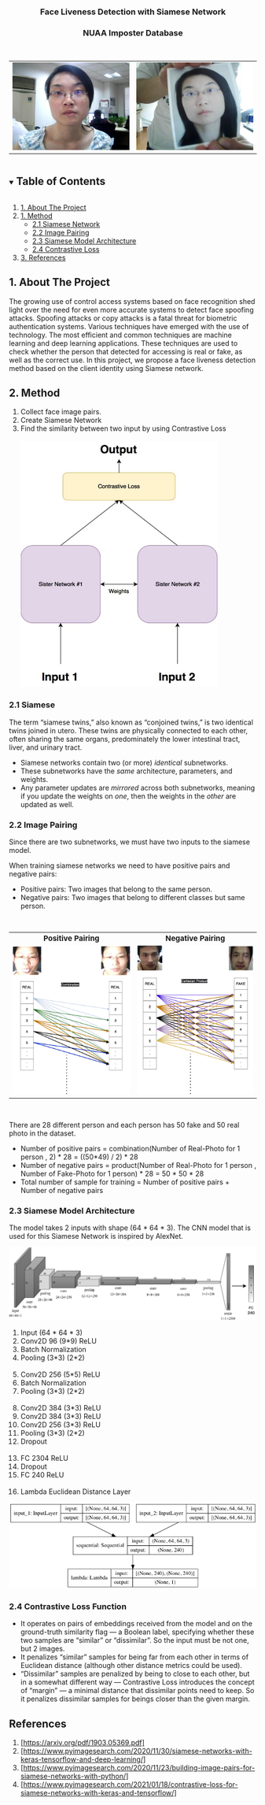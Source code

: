<!-- PROJECT LOGO -->

  <h3 align="center">Face Liveness Detection with Siamese Network</h3>
  <h3 align="center">NUAA Imposter Database</h3>

<br />
<p align="center">
  
  <table cellspacing="0" cellpadding="0">
  <tr>
    <td><img src="images/example_real.jpg"></td>
    <td><img src="images/example_fake.jpg"></td>
  </tr>
</table>





<!-- TABLE OF CONTENTS -->
<details open="open">
  <summary><h2 style="display: inline-block">Table of Contents</h2></summary>
  <ol>
    <li>
      <a href="#about-the-project">1. About The Project</a>
    </li>
    <li>
      <a href="#method">1. Method</a>
      <ul>
        <li><a href="#siamese">2.1 Siamese Network</a></li>
        <li><a href="#image-pairing">2.2 Image Pairing</a></li>
        <li><a href="#model">2.3 Siamese Model Architecture</a></li>
        <li><a href="#contrastive-loss">2.4 Contrastive Loss</a></li>
      </ul>
    </li>
    <li><a href="#references">3. References</a></li>
  </ol>
</details>



<!-- ABOUT THE PROJECT -->
<h2 name="about-the-project">1. About The Project</h2>

The growing use of control access systems based on face recognition shed light over the need for even more accurate systems to detect face spoofing attacks. Spoofing attacks or copy attacks is a fatal threat for biometric authentication systems. Various techniques have emerged with the use of technology. The most efficient and common techniques are machine learning and deep learning applications. These techniques are used to check whether the person that detected for accessing is real or fake, as well as the correct use. In this project, we propose a face liveness detection method based on the client identity using Siamese network.

<!-- Method -->
<h2 name="method">2. Method</h2>

<ol>
<li>Collect face image pairs.</li>
<li>Create Siamese Network</li>
<li>Find the similarity between two input by using Contrastive Loss</li>
<br />
<img src="images/siamese-diagram.jpeg" alt="siamese-diagram" width="400" height="500">
</ol>

<h3 name="siamese">2.1 Siamese</h3>

The term “siamese twins,” also known as “conjoined twins,” is two identical twins joined in utero. These twins are physically connected to each other, often sharing the same organs, predominately the lower intestinal tract, liver, and urinary tract.

<ul>
<li>Siamese networks contain two (or more) <em>identical</em> subnetworks.</li>
<li>These subnetworks have the <em>same</em> architecture, parameters, and weights.</li>
<li>Any parameter updates are <em>mirrored</em> across both subnetworks, meaning if you update the weights on <em>one</em>, then the weights in the <em>other</em> are updated as well.</li>
</ul>



<h3 name="image-pairing">2.2 Image Pairing</h3>

Since there are two subnetworks, we must have two inputs to the siamese model.

When training siamese networks we need to have positive pairs and negative pairs:

<ul>
<li>Positive pairs: Two images that belong to the same person.</li>
<li>Negative pairs: Two images that belong to different classes but same person.</li>
</ul>

<br />

<table cellspacing="0" cellpadding="0">
  <tr>
     <td style="text-align:center; font-weight: bold; font-size:15px">Positive Pairing</td>
     <td style="text-align:center; font-weight: bold; font-size:15px">Negative Pairing</td>
  </tr>
  <tr>
    <td><img src="images/real-real_pairing.png"></td>
    <td><img src="images/real-fake_pairing.png"></td>
  </tr>
</table>

<br />

There are 28 different person and each person has 50 fake and 50 real photo in the dataset.

<ul>
<li>Number of positive pairs = combination(Number of Real-Photo for 1 person , 2) * 28 = ((50*49) / 2) * 28</li>
<li>Number of negative pairs = product(Number of Real-Photo for 1 person , Number of Fake-Photo for 1 person) * 28 = 50 * 50 * 28</li>
<li>Total number of sample for training = Number of positive pairs + Number of negative pairs</li>
</ul>

<h3 name="model">2.3 Siamese Model Architecture</h3>

The model takes 2 inputs with shape (64 * 64 * 3). The CNN model that is used for this Siamese Network is inspired by AlexNet.

<img src="images/model.png">

<ol>
<li>Input (64 * 64 * 3)</li>
<li>Conv2D 96 (9*9) ReLU</li>
<li>Batch Normalization</li>
<li>Pooling (3*3) (2*2)</li>
<br />
<li>Conv2D 256 (5*5) ReLU</li>
<li>Batch Normalization</li>
<li>Pooling (3*3) (2*2)</li>
<br />
<li>Conv2D 384 (3*3) ReLU</li>
<li>Conv2D 384 (3*3) ReLU</li>
<li>Conv2D 256 (3*3) ReLU</li>
<li>Pooling (3*3) (2*2)</li>
<li>Dropout</li>
<br />
<li>FC 2304 ReLU</li>
<li>Dropout</li>
<li>FC 240 ReLU</li>
<br />
<li>Lambda Euclidean Distance Layer</li>
</ol>

<img src="images/model_plot.png">

<h3 name="contrastive-loss"> 2.4 Contrastive Loss Function</h3>

<ul>
<li>It operates on pairs of embeddings received from the model and on the ground-truth similarity flag — a Boolean label, specifying whether these two samples are “similar” or “dissimilar”. So the input must be not one, but 2 images.</li>
<li>It penalizes “similar” samples for being far from each other in terms of Euclidean distance (although other distance metrics could be used).</li>
<li>“Dissimilar” samples are penalized by being to close to each other, but in a somewhat different way — Contrastive Loss introduces the concept of “margin” — a minimal distance that dissimilar points need to keep. So it penalizes dissimilar samples for beings closer than the given margin.</li>
</ul>



<!-- CONTRIBUTING -->
<h2 name="references"> References</h2>

1. [https://arxiv.org/pdf/1903.05369.pdf]
2. [https://www.pyimagesearch.com/2020/11/30/siamese-networks-with-keras-tensorflow-and-deep-learning/]
3. [https://www.pyimagesearch.com/2020/11/23/building-image-pairs-for-siamese-networks-with-python/]
4. [https://www.pyimagesearch.com/2021/01/18/contrastive-loss-for-siamese-networks-with-keras-and-tensorflow/]

